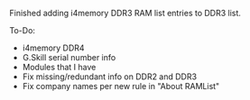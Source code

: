 Finished adding i4memory DDR3 RAM list entries to DDR3 list.

To-Do:

- i4memory DDR4
- G.Skill serial number info
- Modules that I have
- Fix missing/redundant info on DDR2 and DDR3
- Fix company names per new rule in "About RAMList"
